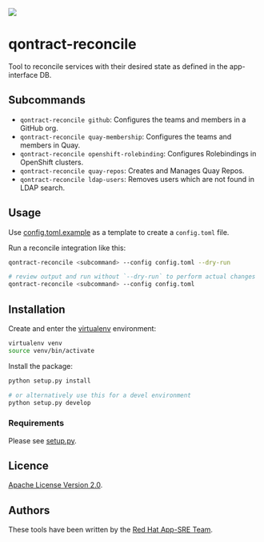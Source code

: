 ![](https://img.shields.io/github/license/app-sre/qontract-reconcile.svg?style=flat)

# qontract-reconcile

Tool to reconcile services with their desired state as defined in the app-interface DB.

## Subcommands

- `qontract-reconcile github`: Configures the teams and members in a GitHub org.
- `qontract-reconcile quay-membership`: Configures the teams and members in Quay.
- `qontract-reconcile openshift-rolebinding`: Configures Rolebindings in OpenShift clusters.
- `qontract-reconcile quay-repos`: Creates and Manages Quay Repos.
- `qontract-reconcile ldap-users`: Removes users which are not found in LDAP search.

## Usage

Use [config.toml.example](config.toml.example) as a template to create a `config.toml` file.

Run a reconcile integration like this:

```sh
qontract-reconcile <subcommand> --config config.toml --dry-run

# review output and run without `--dry-run` to perform actual changes
qontract-reconcile <subcommand> --config config.toml
```

## Installation

Create and enter the [virtualenv](https://virtualenv.pypa.io/en/latest/) environment:

```sh
virtualenv venv
source venv/bin/activate
```

Install the package:

```sh
python setup.py install

# or alternatively use this for a devel environment
python setup.py develop
```

### Requirements

Please see [setup.py](setup.py).

## Licence

[Apache License Version 2.0](LICENSE).

## Authors

These tools have been written by the [Red Hat App-SRE Team](sd-app-sre@redhat.com).
